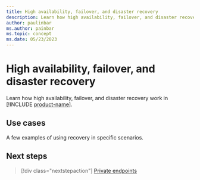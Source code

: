 ```yaml
---
title: High availability, failover, and disaster recovery
description: Learn how high availability, failover, and disaster recovery work in Microsoft Fabric.
author: paulinbar
ms.author: painbar
ms.topic: concept
ms.date: 05/23/2023
---
```


# High availability, failover, and disaster recovery

Learn how high availability, failover, and disaster recovery work in [!INCLUDE [product-name](../includes/product-name.md)].

## Use cases

A few examples of using recovery in specific scenarios.

## Next steps

>[!div class="nextstepaction"]
>[Private endpoints](security-private-links.md)
